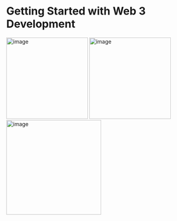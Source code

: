 # Getting Started with Web 3 Development
<img width="215" alt="image" src="https://user-images.githubusercontent.com/79845207/161395209-edc19e5c-57ee-473d-904b-c73fa89af1fe.png">
<img width="215" alt="image" src="https://user-images.githubusercontent.com/79845207/161395230-79da31ed-80fd-4551-a560-0fa6ced2f2eb.png">

<img width="250" alt="image" src="https://user-images.githubusercontent.com/79845207/161395269-47d70c5f-0a16-4157-afd3-5b0816910a37.png">
